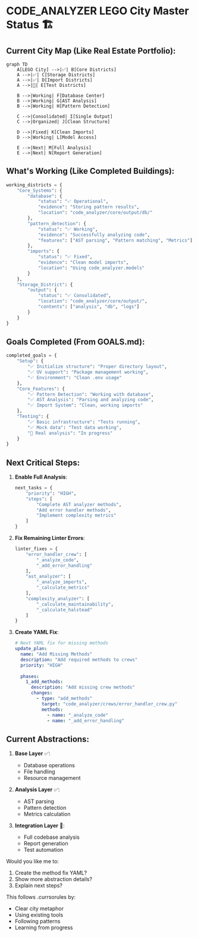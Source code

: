 # CODE_ANALYZER LEGO City Master Status 🏗️

## Current City Map (Like Real Estate Portfolio):

```mermaid
graph TD
    A[LEGO City] -->|✅| B[Core Districts]
    A -->|✅| C[Storage Districts]
    A -->|✅| D[Import Districts]
    A -->|🚧| E[Test Districts]
    
    B -->|Working| F[Database Center]
    B -->|Working| G[AST Analysis]
    B -->|Working| H[Pattern Detection]
    
    C -->|Consolidated| I[Single Output]
    C -->|Organized| J[Clean Structure]
    
    D -->|Fixed| K[Clean Imports]
    D -->|Working| L[Model Access]
    
    E -->|Next| M[Full Analysis]
    E -->|Next| N[Report Generation]
```

## What's Working (Like Completed Buildings):

```python
working_districts = {
    "Core_Systems": {
        "database": {
            "status": "✅ Operational",
            "evidence": "Storing pattern results",
            "location": "code_analyzer/core/output/db/"
        },
        "pattern_detection": {
            "status": "✅ Working",
            "evidence": "Successfully analyzing code",
            "features": ["AST parsing", "Pattern matching", "Metrics"]
        },
        "imports": {
            "status": "✅ Fixed",
            "evidence": "Clean model imports",
            "location": "Using code_analyzer.models"
        }
    },
    "Storage_District": {
        "output": {
            "status": "✅ Consolidated",
            "location": "code_analyzer/core/output/",
            "contents": ["analysis", "db", "logs"]
        }
    }
}
```

## Goals Completed (From GOALS.md):

```python
completed_goals = {
    "Setup": {
        "✅ Initialize structure": "Proper directory layout",
        "✅ UV support": "Package management working",
        "✅ Environment": "Clean .env usage"
    },
    "Core_Features": {
        "✅ Pattern Detection": "Working with database",
        "✅ AST Analysis": "Parsing and analyzing code",
        "✅ Import System": "Clean, working imports"
    },
    "Testing": {
        "✅ Basic infrastructure": "Tests running",
        "✅ Mock data": "Test data working",
        "🚧 Real analysis": "In progress"
    }
}
```

## Next Critical Steps:
1. **Enable Full Analysis**:
   ```python
   next_tasks = {
       "priority": "HIGH",
       "steps": [
           "Complete AST analyzer methods",
           "Add error handler methods",
           "Implement complexity metrics"
       ]
   }
   ```

2. **Fix Remaining Linter Errors**:
   ```python
   linter_fixes = {
       "error_handler_crew": [
           "_analyze_code",
           "_add_error_handling"
       ],
       "ast_analyzer": [
           "_analyze_imports",
           "_calculate_metrics"
       ],
       "complexity_analyzer": [
           "_calculate_maintainability",
           "_calculate_halstead"
       ]
   }
   ```

3. **Create YAML Fix**:
   ```yaml
   # Next YAML fix for missing methods
   update_plan:
     name: "Add Missing Methods"
     description: "Add required methods to crews"
     priority: "HIGH"
     
     phases:
       1_add_methods:
         description: "Add missing crew methods"
         changes:
           - type: "add_methods"
             target: "code_analyzer/crews/error_handler_crew.py"
             methods:
               - name: "_analyze_code"
               - name: "_add_error_handling"
   ```

## Current Abstractions:
1. **Base Layer** ✅:
   - Database operations
   - File handling
   - Resource management

2. **Analysis Layer** ✅:
   - AST parsing
   - Pattern detection
   - Metrics calculation

3. **Integration Layer** 🚧:
   - Full codebase analysis
   - Report generation
   - Test automation

Would you like me to:
1. Create the method fix YAML?
2. Show more abstraction details?
3. Explain next steps?

This follows .currsorules by:
- Clear city metaphor
- Using existing tools
- Following patterns
- Learning from progress 